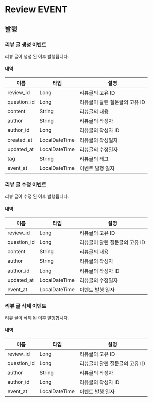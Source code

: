 # Review EVENT

## 발행

### 리뷰 글 생성 이벤트

리뷰 글이 생성 된 이후 발행됩니다.

#### 내역

| 이름 | 타입 | 설명          |
| --- | --- |-------------|
| review_id | Long | 리뷰글의 고유 ID  |
| question_id | Long | 리뷰글이 달린 질문글의 고유 ID  |
| content | String | 리뷰글의 내용     |
| author | String | 리뷰글의 작성자    |
| author_id | Long | 리뷰글의 작성자 ID |
| created_at | LocalDateTime | 리뷰글의 작성일자   |
| updated_at | LocalDateTime | 리뷰글의 수정일자   |
| tag | String | 리뷰글의 태그   |
| event_at | LocalDateTime | 이벤트 발행 일자   |

### 리뷰 글 수정 이벤트

리뷰 글이 수정 된 이후 발행됩니다.

#### 내역

| 이름 | 타입 | 설명          |
| --- | --- |-------------|
| review_id | Long | 리뷰글의 고유 ID  |
| question_id | Long | 리뷰글이 달린 질문글의 고유 ID  |
| content | String | 리뷰글의 내용     |
| author | String | 리뷰글의 작성자    |
| author_id | Long | 리뷰글의 작성자 ID |
| updated_at | LocalDateTime | 리뷰글의 수정일자   |
| event_at | LocalDateTime | 이벤트 발행 일자   |

### 리뷰 글 삭제 이벤트

리뷰 글이 삭제 된 이후 발행합니다.

#### 내역

| 이름 | 타입 | 설명          |
| --- | --- |-------------|
| review_id | Long | 리뷰글의 고유 ID  |
| question_id | Long | 리뷰글이 달린 질문글의 고유 ID  |
| author | String | 리뷰글의 작성자    |
| author_id | Long | 리뷰글의 작성자 ID |
| event_at | LocalDateTime | 이벤트 발행 일자   |

